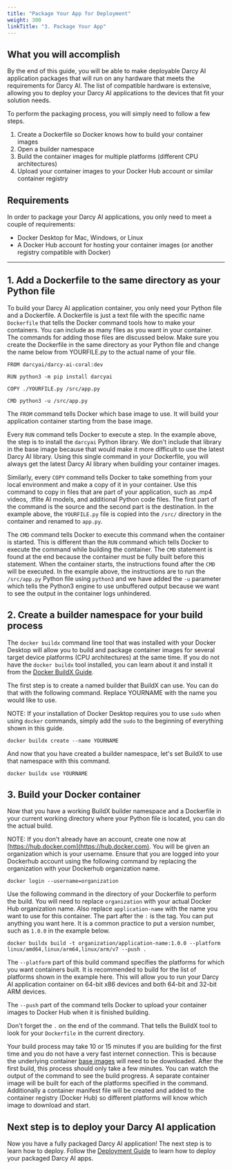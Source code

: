 ```yaml
---
title: "Package Your App for Deployment"
weight: 300
linkTitle: "3. Package Your App"
---
```

## What you will accomplish

By the end of this guide, you will be able to make deployable Darcy AI application packages that will run on any hardware that meets the requirements for Darcy AI. The list of compatible hardware is extensive, allowing you to deploy your Darcy AI applications to the devices that fit your solution needs.

To perform the packaging process, you will simply need to follow a few steps.

1. Create a Dockerfile so Docker knows how to build your container images
2. Open a builder namespace
3. Build the container images for multiple platforms (different CPU architectures)
4. Upload your container images to your Docker Hub account or similar container registry

## Requirements

In order to package your Darcy AI applications, you only need to meet a couple of requirements:
- Docker Desktop for Mac, Windows, or Linux
- A Docker Hub account for hosting your container images (or another registry compatible with Docker)

-----

## 1. Add a Dockerfile to the same directory as your Python file

To build your Darcy AI application container, you only need your Python file and a Dockerfile. A Dockerfile is just a text file with the specific name `Dockerfile` that tells the Docker command tools how to make your containers. You can include as many files as you want in your container. The commands for adding those files are discussed below. Make sure you create the Dockerfile in the same directory as your Python file and change the name below from YOURFILE.py to the actual name of your file.
```
FROM darcyai/darcy-ai-coral:dev

RUN python3 -m pip install darcyai

COPY ./YOURFILE.py /src/app.py

CMD python3 -u /src/app.py
```

The `FROM` command tells Docker which base image to use. It will build your application container starting from the base image.

Every `RUN` command tells Docker to execute a step. In the example above, the step is to install the `darcyai` Python library. We don't include that library in the base image because that would make it more difficult to use the latest Darcy AI library. Using this single command in your Dockerfile, you will always get the latest Darcy AI library when building your container images.

Similarly, every `COPY` command tells Docker to take something from your local environment and make a copy of it in your container. Use this command to copy in files that are part of your application, such as .mp4 videos, .tflite AI models, and additional Python code files. The first part of the command is the source and the second part is the destination. In the example above, the `YOURFILE.py` file is copied into the `/src/` directory in the container and renamed to `app.py`.

The `CMD` command tells Docker to execute this command when the container is started. This is different than the `RUN` command which tells Docker to execute the command while building the container. The `CMD` statement is found at the end because the container must be fully built before this statement. When the container starts, the instructions found after the `CMD` will be executed. In the example above, the instructions are to run the `/src/app.py` Python file using `python3` and we have added the `-u` parameter which tells the Python3 engine to use unbuffered output because we want to see the output in the container logs unhindered.

## 2. Create a builder namespace for your build process

The `docker buildx` command line tool that was installed with your Docker Desktop will allow you to build and package container images for several target device platforms (CPU architectures) at the same time. If you do not have the `docker buildx` tool installed, you can learn about it and install it from the [Docker BuildX Guide](https://docs.docker.com/buildx/working-with-buildx/).

The first step is to create a named builder that BuildX can use. You can do that with the following command. Replace YOURNAME with the name you would like to use.

NOTE: If your installation of Docker Desktop requires you to use `sudo` when using `docker` commands, simply add the `sudo` to the beginning of everything shown in this guide.

```
docker buildx create --name YOURNAME
```

And now that you have created a builder namespace, let's set BuildX to use that namespace with this command.

```
docker buildx use YOURNAME
```

## 3. Build your Docker container

Now that you have a working BuildX builder namespace and a Dockerfile in your current working directory where your Python file is located, you can do the actual build.

NOTE: If you don't already have an account, create one now at [https://hub.docker.com](https://hub.docker.com). You will be given an organization which is your username. Ensure that you are logged into your Dockerhub account using the following command by replacing the organization with your Dockerhub organization name.

```
docker login --username=organization
```

Use the following command in the directory of your Dockerfile to perform the build. You will need to replace `organization` with your actual Docker Hub organization name. Also replace `application-name` with the name you want to use for this container. The part after the `:` is the tag. You can put anything you want here. It is a common practice to put a version number, such as `1.0.0` in the example below.

```
docker buildx build -t organization/application-name:1.0.0 --platform linux/amd64,linux/arm64,linux/arm/v7 --push .
```

The `--platform` part of this build command specifies the platforms for which you want containers built. It is recommended to build for the list of platforms shown in the example here. This will allow you to run your Darcy AI application container on 64-bit x86 devices and both 64-bit and 32-bit ARM devices.

The `--push` part of the command tells Docker to upload your container images to Docker Hub when it is finished building.

Don't forget the `.` on the end of the command. That tells the BuildX tool to look for your `Dockerfile` in the current directory.

Your build process may take 10 or 15 minutes if you are building for the first time and you do not have a very fast internet connection. This is because the underlying container [base images](./TERMINOLOGY.md#docker-base-image) will need to be downloaded. After the first build, this process should only take a few minutes. You can watch the output of the command to see the build progress. A separate container image will be built for each of the platforms specified in the command. Additionally a container manifest file will be created and added to the container registry (Docker Hub) so different platforms will know which image to download and start.

## Next step is to deploy your Darcy AI application

Now you have a fully packaged Darcy AI application! The next step is to learn how to deploy. Follow the [Deployment Guide](./DEPLOY.md) to learn how to deploy your packaged Darcy AI apps.

